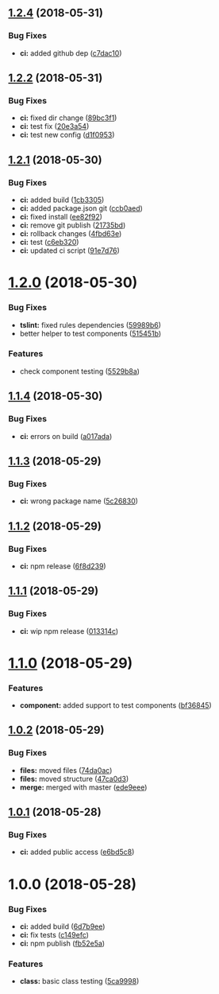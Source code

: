 <a name="1.2.4"></a>
## [1.2.4](https://github.com/ngxrb/testing/compare/v1.2.3...v1.2.4) (2018-05-31)


### Bug Fixes

* **ci:** added github dep ([c7dac10](https://github.com/ngxrb/testing/commit/c7dac10))

<a name="1.2.2"></a>
## [1.2.2](https://github.com/ngxrb/testing/compare/v1.2.1...v1.2.2) (2018-05-31)


### Bug Fixes

* **ci:** fixed dir change ([89bc3f1](https://github.com/ngxrb/testing/commit/89bc3f1))
* **ci:** test fix ([20e3a54](https://github.com/ngxrb/testing/commit/20e3a54))
* **ci:** test new config ([d1f0953](https://github.com/ngxrb/testing/commit/d1f0953))

<a name="1.2.1"></a>
## [1.2.1](https://github.com/ngxrb/testing/compare/v1.2.0...v1.2.1) (2018-05-30)


### Bug Fixes

* **ci:** added build ([1cb3305](https://github.com/ngxrb/testing/commit/1cb3305))
* **ci:** added package.json git ([ccb0aed](https://github.com/ngxrb/testing/commit/ccb0aed))
* **ci:** fixed install ([ee82f92](https://github.com/ngxrb/testing/commit/ee82f92))
* **ci:** remove git publish ([21735bd](https://github.com/ngxrb/testing/commit/21735bd))
* **ci:** rollback changes ([4fbd63e](https://github.com/ngxrb/testing/commit/4fbd63e))
* **ci:** test ([c6eb320](https://github.com/ngxrb/testing/commit/c6eb320))
* **ci:** updated ci script ([91e7d76](https://github.com/ngxrb/testing/commit/91e7d76))

<a name="1.2.0"></a>
# [1.2.0](https://github.com/ngxrb/testing/compare/v1.1.4...v1.2.0) (2018-05-30)


### Bug Fixes

* **tslint:** fixed rules dependencies ([59989b6](https://github.com/ngxrb/testing/commit/59989b6))
* better helper to test components ([515451b](https://github.com/ngxrb/testing/commit/515451b))


### Features

* check component testing ([5529b8a](https://github.com/ngxrb/testing/commit/5529b8a))

<a name="1.1.4"></a>
## [1.1.4](https://github.com/ngxrb/testing/compare/v1.1.3...v1.1.4) (2018-05-30)


### Bug Fixes

* **ci:** errors on build ([a017ada](https://github.com/ngxrb/testing/commit/a017ada))

<a name="1.1.3"></a>
## [1.1.3](https://github.com/ngxrb/testing/compare/v1.1.2...v1.1.3) (2018-05-29)


### Bug Fixes

* **ci:** wrong package name ([5c26830](https://github.com/ngxrb/testing/commit/5c26830))

<a name="1.1.2"></a>
## [1.1.2](https://github.com/ngxrb/testing/compare/v1.1.1...v1.1.2) (2018-05-29)


### Bug Fixes

* **ci:** npm release ([6f8d239](https://github.com/ngxrb/testing/commit/6f8d239))

<a name="1.1.1"></a>
## [1.1.1](https://github.com/ngxrb/testing/compare/v1.1.0...v1.1.1) (2018-05-29)


### Bug Fixes

* **ci:** wip npm release ([013314c](https://github.com/ngxrb/testing/commit/013314c))

<a name="1.1.0"></a>
# [1.1.0](https://github.com/ngxrb/testing/compare/v1.0.2...v1.1.0) (2018-05-29)


### Features

* **component:** added support to test components ([bf36845](https://github.com/ngxrb/testing/commit/bf36845))

<a name="1.0.2"></a>
## [1.0.2](https://github.com/ngxrb/testing/compare/v1.0.1...v1.0.2) (2018-05-29)


### Bug Fixes

* **files:** moved files ([74da0ac](https://github.com/ngxrb/testing/commit/74da0ac))
* **files:** moved structure ([47ca0d3](https://github.com/ngxrb/testing/commit/47ca0d3))
* **merge:** merged with master ([ede9eee](https://github.com/ngxrb/testing/commit/ede9eee))

<a name="1.0.1"></a>
## [1.0.1](https://github.com/ngxrb/testing/compare/v1.0.0...v1.0.1) (2018-05-28)


### Bug Fixes

* **ci:** added public access ([e6bd5c8](https://github.com/ngxrb/testing/commit/e6bd5c8))

<a name="1.0.0"></a>
# 1.0.0 (2018-05-28)


### Bug Fixes

* **ci:** added build ([6d7b9ee](https://github.com/ngxrb/testing/commit/6d7b9ee))
* **ci:** fix tests ([c149efc](https://github.com/ngxrb/testing/commit/c149efc))
* **ci:** npm publish ([fb52e5a](https://github.com/ngxrb/testing/commit/fb52e5a))


### Features

* **class:** basic class testing ([5ca9998](https://github.com/ngxrb/testing/commit/5ca9998))

